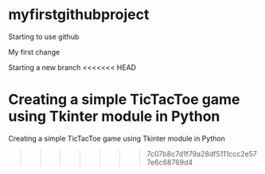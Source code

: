 # myfirstgithubproject


Starting to use github


My first change

 
Starting a new branch
<<<<<<< HEAD


Creating a simple TicTacToe game using Tkinter module in Python
=======
Creating a simple TicTacToe game using Tkinter module in Python
>>>>>>> 7c07b8c7d1f79a28df5111ccc2e577e6c68769d4
